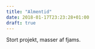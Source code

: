```yaml
---
title: "Almentid"
date: 2018-01-17T23:23:28+01:00
draft: true
---
```


Stort projekt, masser af fjams.